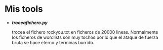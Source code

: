 # Mis tools
* *__troceafichero.py__*<p>
trocea el fichero rockyou.txt en ficheros de 20000 lineas. Normalmente los ficheros de
wordlists son muy tochos por lo que el ataque de fuerza bruta se hace eterno y terminas burrido.<p>
